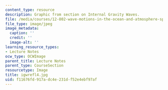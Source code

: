 ```yaml
---
content_type: resource
description: Graphic from section on Internal Gravity Waves.
file: /media/courses/12-802-wave-motions-in-the-ocean-and-atmosphere-spring-2004/f11676fd917adc4e231df52e4ebf97af_igwrefl4.jpg
file_type: image/jpeg
image_metadata:
  caption: ''
  credit: ''
  image-alt: ''
learning_resource_types:
- Lecture Notes
ocw_type: OCWImage
parent_title: Lecture Notes
parent_type: CourseSection
resourcetype: Image
title: igwrefl4.jpg
uid: f11676fd-917a-dc4e-231d-f52e4ebf97af
---
```

